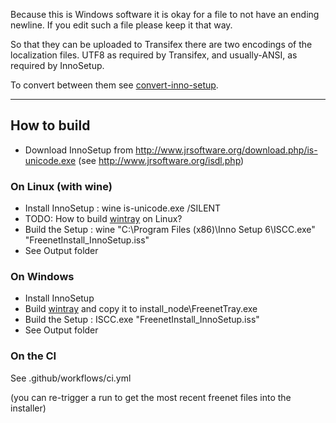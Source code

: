 ﻿Because this is Windows software it is okay for a file to not have an ending newline.
If you edit such a file please keep it that way.

So that they can be uploaded to Transifex there are two encodings of the
localization files. UTF8 as required by Transifex, and usually-ANSI, as required
by InnoSetup.

To convert between them see
[convert-inno-setup](https://github.com/freenet/scripts/blob/master/convert-inno-setup).


------


## How to build

* Download InnoSetup from http://www.jrsoftware.org/download.php/is-unicode.exe (see http://www.jrsoftware.org/isdl.php)


### On Linux (with wine)

* Install InnoSetup : wine is-unicode.exe /SILENT
* TODO: How to build [wintray](https://github.com/freenet/wintray) on Linux?
* Build the Setup :  wine "C:\Program Files (x86)\Inno Setup 6\ISCC.exe" "FreenetInstall_InnoSetup.iss"
* See Output folder


### On Windows

* Install InnoSetup
* Build [wintray](https://github.com/freenet/wintray) and copy it to install_node\FreenetTray.exe
* Build the Setup : ISCC.exe "FreenetInstall_InnoSetup.iss"
* See Output folder


### On the CI

See .github/workflows/ci.yml

(you can re-trigger a run to get the most recent freenet files into the installer)
